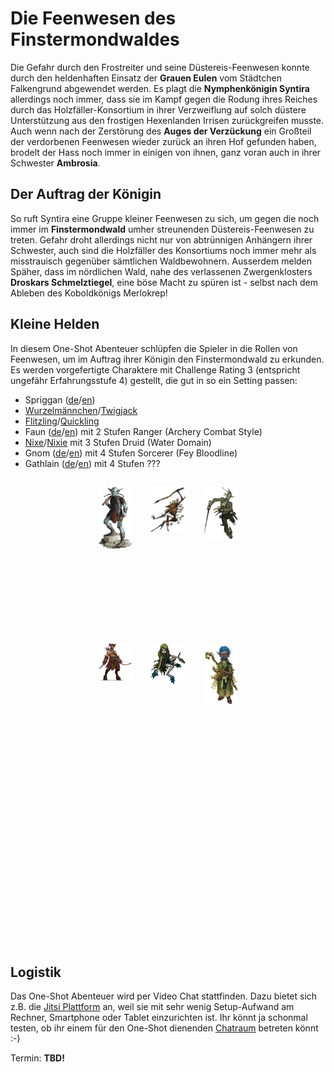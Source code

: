 # Die Feenwesen des Finstermondwaldes

Die Gefahr durch den Frostreiter und seine Düstereis-Feenwesen konnte durch den heldenhaften Einsatz der **Grauen Eulen** vom Städtchen Falkengrund abgewendet werden.
Es plagt die **Nymphenkönigin Syntira** allerdings noch immer, dass sie im Kampf gegen die Rodung ihres Reiches durch das Holzfäller-Konsortium in ihrer Verzweiflung auf solch düstere Unterstützung aus den frostigen Hexenlanden Irrisen zurückgreifen musste.
Auch wenn nach der Zerstörung des **Auges der Verzückung** ein Großteil der verdorbenen Feenwesen wieder zurück an ihren Hof gefunden haben, brodelt der Hass noch immer in einigen von ihnen, ganz voran auch in ihrer Schwester **Ambrosia**.

## Der Auftrag der Königin

So ruft Syntira eine Gruppe kleiner Feenwesen zu sich, um gegen die noch immer im **Finstermondwald** umher streunenden Düstereis-Feenwesen zu treten.
Gefahr droht allerdings nicht nur von abtrünnigen Anhängern ihrer Schwester, auch sind die Holzfäller des Konsortiums noch immer mehr als misstrauisch gegenüber sämtlichen Waldbewohnern.
Ausserdem melden Späher, dass im nördlichen Wald, nahe des verlassenen Zwergenklosters **Droskars Schmelztiegel**, eine böse Macht zu spüren ist - selbst nach dem Ableben des Koboldkönigs Merlokrep!

## Kleine Helden

In diesem One-Shot Abenteuer schlüpfen die Spieler in die Rollen von Feenwesen, um im Auftrag ihrer Königin den Finstermondwald zu erkunden.
Es werden vorgefertigte Charaktere mit Challenge Rating 3 (entspricht ungefähr Erfahrungsstufe 4) gestellt, die gut in so ein Setting passen:

* Spriggan ([de](http://prd.5footstep.de/MonsterhandbuchII/Spriggan)/[en](https://www.d20pfsrd.com/bestiary/monster-listings/humanoids/spriggan/))
* [Wurzelmännchen](http://prd.5footstep.de/MonsterhandbuchII/Wurzelmaennchen)/[Twigjack](https://www.d20pfsrd.com/bestiary/monster-listings/fey/twigjack/)
* [Flitzling](http://prd.5footstep.de/MonsterhandbuchII/Flitzling)/[Quickling](https://www.d20pfsrd.com/bestiary/monster-listings/fey/quickling/)
* Faun ([de](http://prd.5footstep.de/MonsterhandbuchIII/Faun)/[en](https://www.d20pfsrd.com/bestiary/monster-listings/fey/faun/)) mit 2 Stufen Ranger (Archery Combat Style)
* [Nixe](http://prd.5footstep.de/MonsterhandbuchIII/Nixe)/[Nixie](https://www.d20pfsrd.com/bestiary/monster-listings/fey/nixie/) mit 3 Stufen Druid (Water Domain)
* Gnom ([de](http://prd.5footstep.de/NSCKompendium/Grundklassen/Hexenmeister/BefleckterHexenmeister)/[en](https://www.d20pfsrd.com/bestiary/npc-s/npcs-cr-3/tainted-sorcerer-gnome-sorcerer-4/)) mit 4 Stufen Sorcerer (Fey Bloodline)
* Gathlain ([de](http://prd.5footstep.de/MonsterhandbuchIV/Gathlain)/[en](https://www.d20pfsrd.com/bestiary/monster-listings/fey/gathlain/)) mit 4 Stufen ???

<style>
.container { 
    display: grid;
    grid-template-rows: 250px 250px 250px; 
    grid-template-columns: 33% 34% 33%; 
    width: 50%;
    text-align: center;
    margin-left: auto;
    margin-right: auto;
}

.container div {
    //padding: 15px;
    margin: 15px;
}
</style>

<div class="container">
    <div><a href="pcs/spriggan.htm"><img src="pcs/spriggan.png"></a></div>
    <div><a href="pcs/twigjack.htm"><img src="pcs/twigjack.png"></a></div>
    <div><a href="pcs/quickling.htm"><img src="pcs/quickling.png"></a></div>
    <div><a href="pcs/faun.htm"><img src="pcs/faun.png"></a></div>
    <div><a href="pcs/nixie.htm"><img src="pcs/nixie.png"></a></div>
    <div><a href="pcs/gnome.htm"><img src="pcs/gnome.png"></a></div>
</div>

## Logistik

Das One-Shot Abenteuer wird per Video Chat stattfinden. Dazu bietet sich z.B. die [Jitsi Plattform](https://meet.jit.si/) an, weil sie mit sehr wenig Setup-Aufwand am Rechner, Smartphone oder Tablet einzurichten ist.
Ihr könnt ja schonmal testen, ob ihr einem für den One-Shot dienenden [Chatraum](https://meet.jit.si/SyntirasFeenwesen) betreten könnt :-)

Termin: **TBD!**
